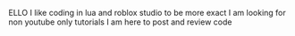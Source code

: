 ELLO
I like coding in lua and roblox studio to be more exact
I am looking for non youtube only tutorials
I am here to post and review code
